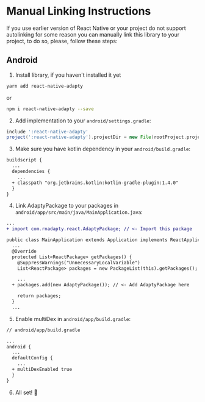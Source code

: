 # Manual Linking Instructions

If you use earlier version of React Native or your project do not support autolinking for some reason you can manually link this library to your project, to do so, please, follow these steps:

## Android

1. Install library, if you haven't installed it yet
```sh
yarn add react-native-adapty
```

or 

```sh
npm i react-native-adapty --save
```

2. Add implementation to your `android/settings.gradle`:

```gradle
include ':react-native-adapty'
project(':react-native-adapty').projectDir = new File(rootProject.projectDir, '../node_modules/react-native-adapty/lib/android/')
```

3. Make sure you have kotlin dependency in your `android/build.gradle`:

```diff
buildscript {
  ...
  dependencies {
    ...
  + classpath "org.jetbrains.kotlin:kotlin-gradle-plugin:1.4.0"
  }
}
```

4. Link AdaptyPackage to your packages in `android/app/src/main/java/MainApplication.java`: 

```diff
... 
+ import com.rnadapty.react.AdaptyPackage; // <- Import this package

public class MainApplication extends Application implements ReactApplication {
  ...
  @Override
  protected List<ReactPackage> getPackages() {
    @SuppressWarnings("UnnecessaryLocalVariable")
    List<ReactPackage> packages = new PackageList(this).getPackages();

    ...
  + packages.add(new AdaptyPackage()); // <- Add AdaptyPackage here

    return packages;
  }
  ...
```

5. Enable multiDex in `android/app/build.gradle`:

```diff
// android/app/build.gradle

...
android {
  ...
  defaultConfig {
    ...
  + multiDexEnabled true
  }
}
```

6. All set! 🎉